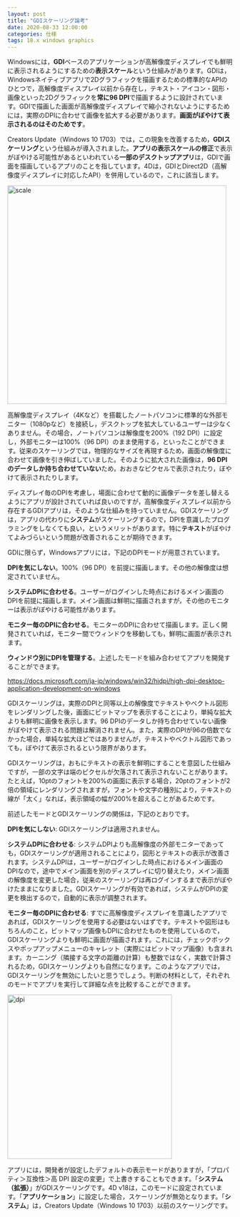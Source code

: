```yaml
---
layout: post
title: "GDIスケーリング論考"
date: 2020-08-33 12:00:00
categories: 仕様
tags: 18.x windows graphics
---
```


Windowsには，**GDI**ベースのアプリケーションが高解像度ディスプレイでも鮮明に表示されるようにするための**表示スケール**という仕組みがあります。GDIは，Windowsネイティブアプリで2Dグラフィックを描画するための標準的なAPIのひとつで，高解像度ディスプレイ以前から存在し，テキスト・アイコン・図形・画像といった2Dグラフィックを**常に96 DPI**で描画するように設計されています。GDIで描画した画面が高解像度ディスプレイで縮小されないようにするためには，実際のDPIに合わせて画像を拡大する必要があります。**画面がぼやけて表示されるのはそのためです**。

Creators Update（Windows 10 1703）では，この現象を改善するため，**GDIスケーリング**という仕組みが導入されました。**アプリの表示スケールの修正**で表示がぼやける可能性があるといわれている**一部のデスクトップアプリ**は，GDIで画面を描画しているアプリのことを指しています。4Dは，GDIとDirect2D（高解像度ディスプレイに対応したAPI）を併用しているので，これに該当します。

<img width="490" alt="scale" src="https://user-images.githubusercontent.com/10509075/89237492-46082500-d62e-11ea-8589-90e8914399c5.png">

高解像度ディスプレイ（4Kなど）を搭載したノートパソコンに標準的な外部モニター（1080pなど）を接続し，デスクトップを拡大しているユーザーは少なくありません。その場合，ノートパソコンは解像度を200%（192 DPI）に設定し，外部モニターは100%（96 DPI）のまま使用する，といったことができます。従来のスケーリングでは，物理的なサイズを再現するため，画面の解像度に合わせて画像を引き伸ばしていました。そのように拡大された画像は，**96 DPIのデータしか持ち合わせていない**ため，おおきなピクセルで表示されたり，ぼやけて表示されたりします。

ディスプレイ毎のDPIを考慮し，場面に合わせて動的に画像データを差し替えるようにアプリが設計されていれば良いのですが，高解像度ディスプレイ以前から存在するGDIアプリは，そのような仕組みを持っていません。GDIスケーリングは，アプリの代わりに**システム**がスケーリングするので，DPIを意識したプログラミングをしなくても良い，というメリットがあります。特に**テキスト**がぼやけてよみづらいという問題が改善されることが期待できます。

GDIに限らず，Windowsアプリには，下記のDPIモードが用意されています。

**DPIを気にしない**。100%（96 DPI）を前提に描画します。その他の解像度は想定されていません。

**システムDPIに合わせる**。ユーザーがログインした時点におけるメイン画面のDPIを前提に描画します。メイン画面は鮮明に描画されますが，その他のモニターは表示がぼやける可能性があります。

**モニター毎のDPIに合わせる**。モニターのDPIに合わせて描画します。正しく開発されていれば，モニター間でウィンドウを移動しても，鮮明に画面が表示されます。

**ウィンドウ別にDPIを管理する**。上述したモードを組み合わせてアプリを開発することができます。

https://docs.microsoft.com/ja-jp/windows/win32/hidpi/high-dpi-desktop-application-development-on-windows

GDIスケーリングは，実際のDPIと同等以上の解像度でテキストやベクトル図形をレンダリングした後，画面にビットマップを表示することにより，単純な拡大よりも鮮明に画像を表示します。96 DPIのデータしか持ち合わせていない画像がぼやけて表示される問題は解消されません。また，実際のDPIが96の倍数でなかった場合，単純な拡大ほどではありませんが，テキストやベクトル図形であっても，ぼやけて表示されるという限界があります。

GDIスケーリングは，おもにテキストの表示を鮮明にすることを意図した仕組みですが，一部の文字は端のピクセルが欠落されて表示されないことがあります。たとえば，10ptのフォントを200%の画面に表示する場合，20ptのフォントが2倍の領域にレンダリングされますが，フォントや文字の種別により，テキストの線が「太く」なれば，表示領域の幅が200%を超えることがあるためです。

前述したモードとGDIスケーリングの関係は，下記のとおりです。

**DPIを気にしない**: GDIスケーリングは適用されません。

**システムDPIに合わせる**: システムDPIよりも高解像度の外部モニターであっても，GDIスケーリングが適用されることにより，図形とテキストの表示が改善されます。システムDPIは，ユーザーがログインした時点におけるメイン画面のDPIなので，途中でメイン画面を別のディスプレイに切り替えたり，メイン画面の解像度を変更した場合，従来のスケーリングは再ログインするまで表示がぼやけたままになりました。GDIスケーリングが有効であれば，システムがDPIの変更を検出するので，自動的に表示が調整されます。

**モニター毎のDPIに合わせる**: すでに高解像度ディスプレイを意識したアプリであれば，GDIスケーリングを使用する必要はないはずです。テキストや図形はもちろんのこと，ビットマップ画像もDPIに合わせたものを使用しているので，GDIスケーリングよりも鮮明に画面が描画されます。これには，チェックボックスやポップアップメニューのキャレット（実際にはビットマップ画像）も含まれます。カーニング（隣接する文字の距離の計算）も整数ではなく，実数で計算されるため，GDIスケーリングよりも自然になります。このようなアプリでは，GDIスケーリングを無効にしたいと思うでしょう。判断の材料として，それぞれのモードでアプリを実行して詳細な点を比較することができます。

<img width="368" alt="dpi" src="https://user-images.githubusercontent.com/10509075/89241117-f9761700-d638-11ea-908f-a786ac08404d.png">

アプリには，開発者が設定したデフォルトの表示モードがありますが，「プロパティ＞互換性＞高 DPI 設定の変更」で上書きすることもできます。「**システム（拡張）**」がGDIスケーリングです。4D v18は，このモードに設定されています。「**アプリケーション**」に設定した場合，スケーリングが無効となります。「**システム**」は，Creators Update（Windows 10 1703）以前のスケーリングです。 
